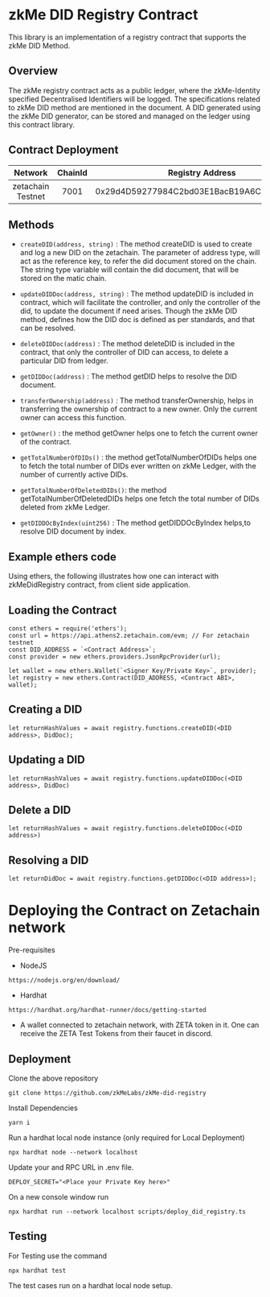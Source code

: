 # zkMe DID Registry Contract

This library is an implementation of a registry contract that supports the zkMe DID Method.

## Overview

The zkMe registry contract acts as a public ledger, where the zkMe-Identity specified Decentralised Identifiers will be logged. The specifications related to zkMe DID method are mentioned in the document. A DID generated using the zkMe DID generator, can be stored and managed on the ledger using this contract library.

## Contract Deployment

|      Network      | ChainId |              Registry Address              |
| :---------------: | :-----: | :----------------------------------------: |
| zetachain Testnet |  7001   | 0x29d4D59277984C2bd03E1BacB19A6C9fe4FC96Af |

## Methods

- `createDID(address, string)` : The method createDID is used to create and log a new DID on the zetachain. The parameter of address type, will act as the reference key, to refer the did document stored on the chain. The string type variable will contain the did document, that will be stored on the matic chain.

- `updateDIDDoc(address, string)` : The method updateDID is included in contract, which will facilitate the controller, and only the controller of the did, to update the document if need arises. Though the zkMe DID method, defines how the DID doc is defined as per standards, and that can be resolved.

- `deleteDIDDoc(address)` : The method deleteDID is included in the contract, that only the controller of DID can access, to delete a particular DID from ledger.

- `getDIDDoc(address)` : The method getDID helps to resolve the DID document.

- `transferOwnership(address)` : The method transferOwnership, helps in transferring the ownership of contract to a new owner. Only the current owner can access this function.

- `getOwner()` : the method getOwner helps one to fetch the current owner of the contract.

- `getTotalNumberOfDIDs()` : the method getTotalNumberOfDIDs helps one to fetch the total number of DIDs ever written on zkMe Ledger, with the number of currently active DIDs.

- `getTotalNumberOfDeletedDIDs()`: the method getTotalNumberOfDeletedDIDs helps one fetch the total number of DIDs deleted from zkMe Ledger.

- `getDIDDOcByIndex(uint256)` : The method getDIDDOcByIndex helps,to resolve DID document by index.

## Example ethers code

Using ethers, the following illustrates how one can interact with zkMeDidRegistry contract, from client side application.

## Loading the Contract

```
const ethers = require('ethers');
const url = https://api.athens2.zetachain.com/evm; // For zetachain testnet
const DID_ADDRESS = `<Contract Address>`;
const provider = new ethers.providers.JsonRpcProvider(url);

let wallet = new ethers.Wallet(`<Signer Key/Private Key>`, provider);
let registry = new ethers.Contract(DID_ADDRESS, <Contract ABI>, wallet);
```

## Creating a DID

```
let returnHashValues = await registry.functions.createDID(<DID address>, DidDoc);
```

## Updating a DID

```
let returnHashValues = await registry.functions.updateDIDDoc(<DID address>, DidDoc)
```

## Delete a DID

```
let returnHashValues = await registry.functions.deleteDIDDoc(<DID address>)
```

## Resolving a DID

```
let returnDidDoc = await registry.functions.getDIDDoc(<DID address>);
```

# Deploying the Contract on Zetachain network

Pre-requisites

- NodeJS

```
https://nodejs.org/en/download/
```

- Hardhat

```
https://hardhat.org/hardhat-runner/docs/getting-started
```

- A wallet connected to zetachain network, with ZETA token in it. One can receive the ZETA Test Tokens from their faucet in discord.

## Deployment

Clone the above repository

```
git clone https://github.com/zkMeLabs/zkMe-did-registry
```

Install Dependencies

```
yarn i
```

Run a hardhat local node instance (only required for Local Deployment)

```
npx hardhat node --network localhost
```

Update your and RPC URL in .env file.

```
DEPLOY_SECRET="<Place your Private Key here>"
```

On a new console window run

```
npx hardhat run --network localhost scripts/deploy_did_registry.ts
```

## Testing

For Testing use the command

```
npx hardhat test
```

The test cases run on a hardhat local node setup.
